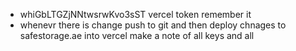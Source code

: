 - whiGbLTGZjNNtwsrwKvo3sST vercel token remember it
- whenevr there is change push to git and then deploy chnages to safestorage.ae into vercel make a note of all keys and all